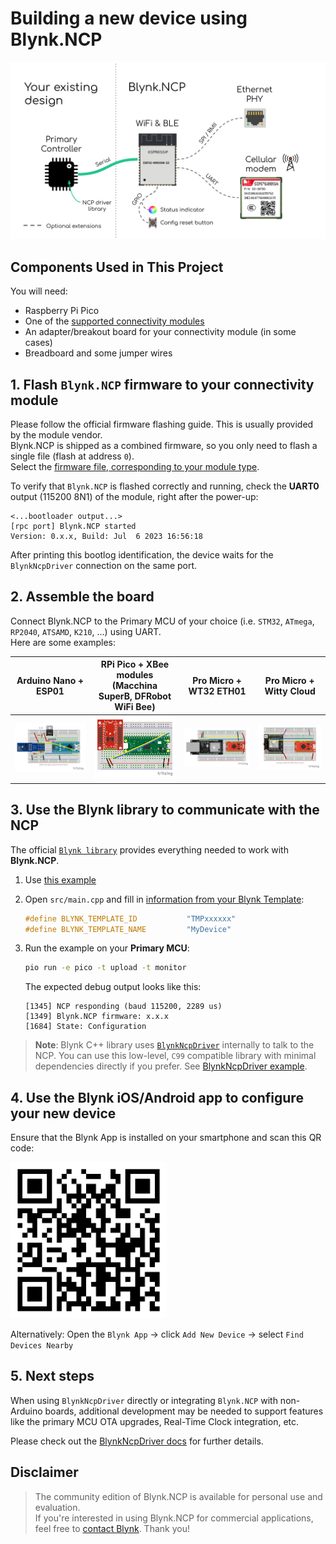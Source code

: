 # Building a new device using Blynk.NCP

![Blynk.NCP connection](./Images/BlynkNCP.png)

## Components Used in This Project

You will need:

- Raspberry Pi Pico
- One of the [supported connectivity modules][supported_modules]
- An adapter/breakout board for your connectivity module (in some cases)
- Breadboard and some jumper wires

## 1. Flash `Blynk.NCP` firmware to your connectivity module

Please follow the official firmware flashing guide. This is usually provided by the module vendor.  
Blynk.NCP is shipped as a combined firmware, so you only need to flash a single file (flash at address `0`).  
Select the [firmware file, corresponding to your module type][supported_modules].

To verify that `Blynk.NCP` is flashed correctly and running, check the **UART0** output (115200 8N1) of the module, right after the power-up:

```log
<...bootloader output...>
[rpc port] Blynk.NCP started
Version: 0.x.x, Build: Jul  6 2023 16:56:18
```

After printing this bootlog identification, the device waits for the `BlynkNcpDriver` connection on the same port.

## 2. Assemble the board

Connect Blynk.NCP to the Primary MCU of your choice (i.e. `STM32`, `ATmega`, `RP2040`, `ATSAMD`, `K210`, ...) using UART.  
Here are some examples:

| Arduino Nano + ESP01 | RPi Pico + XBee modules  (Macchina SuperB, DFRobot WiFi Bee) | Pro Micro + WT32 ETH01 | Pro Micro + Witty Cloud |
| --- | --- | --- | --- |
| ![1](./Boards/Nano-ESP01.png) | ![1](./Boards/PiPico-XBee.png) | ![1](./Boards/ProMicro-WT32-ETH01.png) | ![1](./Boards/ProMicro-Witty.png) |

## 3. Use the Blynk library to communicate with the NCP

The official [`Blynk library`](https://github.com/blynkkk/blynk-library) provides everything needed to work with **Blynk.NCP**.

1. Use [this example](https://github.com/blynkkk/BlynkNcpExample)
2. Open `src/main.cpp` and fill in [information from your Blynk Template](https://bit.ly/BlynkInject):

    ```cpp
    #define BLYNK_TEMPLATE_ID           "TMPxxxxxx"
    #define BLYNK_TEMPLATE_NAME         "MyDevice"
    ```
3. Run the example on your **Primary MCU**:

    ```sh
    pio run -e pico -t upload -t monitor
    ```
   The expected debug output looks like this:

    ```log
    [1345] NCP responding (baud 115200, 2289 us)
    [1349] Blynk.NCP firmware: x.x.x
    [1684] State: Configuration
    ```

> __Note__: Blynk C++ library uses [`BlynkNcpDriver`](https://github.com/blynkkk/BlynkNcpDriver) internally to talk to the NCP.
You can use this low-level, `C99` compatible library with minimal dependencies directly if you prefer. See [BlynkNcpDriver example](https://github.com/blynkkk/BlynkNcpDriver/blob/main/examples/BlynkNCP_LowLevel/BlynkNCP_LowLevel.ino).

## 4. Use the Blynk iOS/Android app to configure your new device

Ensure that the Blynk App is installed on your smartphone and scan this QR code:

<img alt="Add New Device QR" src="./Images/AddNewDeviceQR.png" width="250" />

Alternatively: Open the `Blynk App` -> click `Add New Device` -> select `Find Devices Nearby`

## 5. Next steps

When using `BlynkNcpDriver` directly or integrating `Blynk.NCP` with non-Arduino boards, additional development may be needed to support features like the primary MCU OTA upgrades, Real-Time Clock integration, etc.

Please check out the [BlynkNcpDriver docs](https://github.com/blynkkk/BlynkNcpDriver/tree/main/docs) for further details.

## Disclaimer

> The community edition of Blynk.NCP is available for personal use and evaluation.  
If you're interested in using Blynk.NCP for commercial applications, feel free to [contact Blynk][blynk_sales]. Thank you!

[supported_modules]: https://docs.blynk.io/en/getting-started/supported-boards#connectivity-modules-supported-by-blynk.ncp
[blynk_sales]: https://blynk.io/en/contact-us-business
